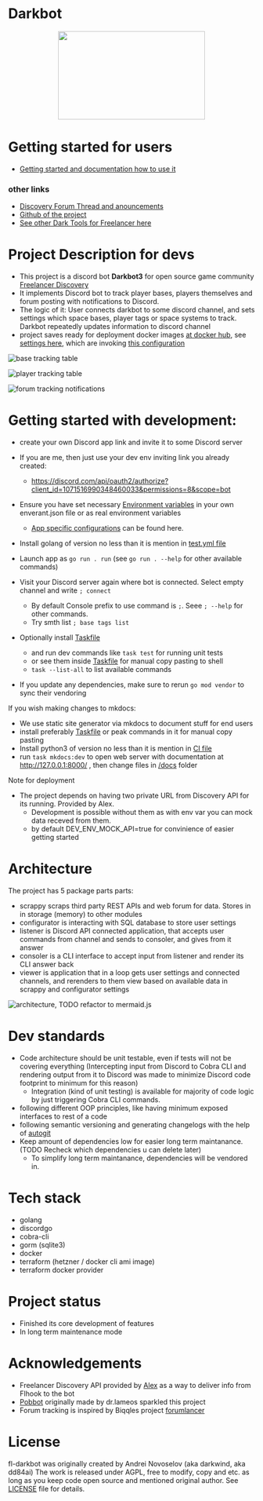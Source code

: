 # Darkbot

<p align="center">
  <img src="docs/index_assets/fulllogo.png" style="width: 300px; height: 180px;"/>
</p>

# Getting started for users

- [Getting started and documentation how to use it](https://darklab8.github.io/fl-darkbot/)

### other links

- [Discovery Forum Thread and anouncements](https://discoverygc.com/forums/showthread.php?tid=188040)
- [Github of the project](https://github.com/darklab8/fl-darkbot)
- [See other Dark Tools for Freelancer here](https://darklab8.github.io/blog/pet_projects.html#DiscoveryFreelancercommunity)

# Project Description for devs

- This project is a discord bot **Darkbot3** for open source game community [Freelancer Discovery](https://discoverygc.com/)
- It implements Discord bot to track player bases, players themselves and forum posting with notifications to Discord.
- The logic of it: User connects darkbot to some discord channel, and sets settings which space bases, player tags or space systems to track. Darkbot repeatedly updates information to discord channel
- project saves ready for deployment docker images [at docker hub](https://hub.docker.com/repository/docker/darkwind8/darkbot/general), see [settings here](https://github.com/darklab8/fl-darkbot/blob/master/tf/modules/production), which are invoking [this configuration](https://github.com/darklab8/fl-darkbot/blob/master/tf/modules/darkbot)

![base tracking table](docs/index_assets/base_render2.png)

![player tracking table](docs/index_assets/player_render2.png)

![forum tracking notifications](docs/index_assets/forum_tracking.png)

# Getting started with development:

- create your own Discord app link and invite it to some Discord server
- If you are me, then just use your dev env inviting link you already created:

  - https://discord.com/api/oauth2/authorize?client_id=1071516990348460033&permissions=8&scope=bot
- Ensure you have set necessary [Environment variables](./.vscode/enverant.example.json) in your own enverant.json file or as real environment variables
  - [App specific configurations](./app/settings/main.go) can be found here.
- Install golang of version no less than it is mention in [test.yml file](.github/workflows/test.yml)
- Launch app as `go run . run` (see `go run . --help` for other available commands)
- Visit your Discord server again where bot is connected. Select empty channel and write `; connect`

  - By default Console prefix to use command is `;`. Seee `; --help` for other commands.
  - Try smth list `; base tags list`
- Optionally install [Taskfile](https://taskfile.dev/usage/)

  - and run dev commands like `task test` for running unit tests
  - or see them inside [Taskfile](Taskfile.yml) for manual copy pasting to shell
  - `task --list-all` to list available commands
- If you update any dependencies, make sure to rerun `go mod vendor` to sync their vendoring

If you wish making changes to mkdocs:

- We use static site generator via mkdocs to document stuff for end users
- install preferably [Taskfile](https://taskfile.dev/usage/) or peak commands in it for manual copy pasting
- Install python3 of version no less than it is mention in [CI file](.github/workflows/pages.yml)
- run `task mkdocs:dev` to open web server with documentation at http://127.0.0.1:8000/ , then change files in [/docs](docs/index.md) folder

Note for deployment

- The project depends on having two private URL from Discovery API for its running. Provided by Alex.
  - Development is possible without them as with env var you can mock data receved from them.
  - by default DEV_ENV_MOCK_API=true for convinience of easier getting started

# Architecture

The project has 5 package parts parts:

- scrappy scraps third party REST APIs and web forum for data. Stores in in storage (memory) to other modules
- configurator is interacting with SQL database to store user settings
- listener is Discord API connected application, that accepts user commands from channel and sends to consoler, and gives from it answer
- consoler is a CLI interface to accept input from listener and render its CLI answer back
- viewer is application that in a loop gets user settings and connected channels, and rerenders to them view based on available data in scrappy and configurator settings

![architecture, TODO refactor to mermaid.js](architecture/architecture.drawio.svg)

# Dev standards

- Code architecture should be unit testable, even if tests will not be covering everything (Intercepting input from Discord to Cobra CLI and rendering output from it to Discord was made to minimize Discord code footprint to minimum for this reason)
  - Integration (kind of unit testing) is available for majority of code logic by just triggering Cobra CLI commands.
- following different OOP principles, like having minimum exposed interfaces to rest of a code
- following semantic versioning and generating changelogs with the help of [autogit](https://github.com/darklab8/autogit)
- Keep amount of dependencies low for easier long term maintanance. (TODO Recheck which dependencies u can delete later)
  - To simplify long term maintanance, dependencies will be vendored in.

# Tech stack

- golang
- discordgo
- cobra-cli
- gorm (sqlite3)
- docker
- terraform (hetzner / docker cli ami image)
- terraform docker provider

# Project status

- Finished its core development of features
- In long term maintenance mode

# Acknowledgements

- Freelancer Discovery API provided by [Alex](https://github.com/dsyalex) as a way to deliver info from Flhook to the bot
- [Pobbot](https://github.com/dr-lameos/Pobbot) originally made by dr.lameos sparkled this project
- Forum tracking is inspired by Biqqles project [forumlancer](https://github.com/biqqles/forumlancer)

# License

fl-darkbot was originally created by Andrei Novoselov (aka darkwind, aka dd84ai)
The work is released under AGPL, free to modify, copy and etc. as long as you keep code open source and mentioned original author.
See [LICENSE](./LICENSE) file for details.
